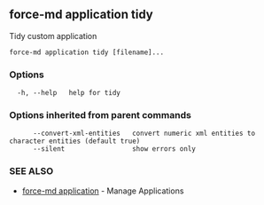 ## force-md application tidy

Tidy custom application

```
force-md application tidy [filename]...
```

### Options

```
  -h, --help   help for tidy
```

### Options inherited from parent commands

```
      --convert-xml-entities   convert numeric xml entities to character entities (default true)
      --silent                 show errors only
```

### SEE ALSO

* [force-md application](force-md_application.md)	 - Manage Applications

